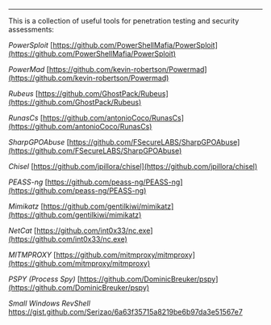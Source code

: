 ___

This is a collection of useful tools for penetration testing and security assessments:

*PowerSploit*
[https://github.com/PowerShellMafia/PowerSploit](https://github.com/PowerShellMafia/PowerSploit)  

*PowerMad*
[https://github.com/kevin-robertson/Powermad](https://github.com/kevin-robertson/Powermad)  

*Rubeus*
[https://github.com/GhostPack/Rubeus](https://github.com/GhostPack/Rubeus)  

*RunasCs*
[https://github.com/antonioCoco/RunasCs](https://github.com/antonioCoco/RunasCs)  

*SharpGPOAbuse*
[https://github.com/FSecureLABS/SharpGPOAbuse](https://github.com/FSecureLABS/SharpGPOAbuse)  

*Chisel*
[https://github.com/jpillora/chisel](https://github.com/jpillora/chisel)  

*PEASS-ng*
[https://github.com/peass-ng/PEASS-ng](https://github.com/peass-ng/PEASS-ng)  

*Mimikatz*
[https://github.com/gentilkiwi/mimikatz](https://github.com/gentilkiwi/mimikatz)  

*NetCat*
[https://github.com/int0x33/nc.exe](https://github.com/int0x33/nc.exe)  

*MITMPROXY*
[https://github.com/mitmproxy/mitmproxy](https://github.com/mitmproxy/mitmproxy)  

*PSPY (Process Spy)*
[https://github.com/DominicBreuker/pspy](https://github.com/DominicBreuker/pspy)  

*Small Windows RevShell*
https://gist.github.com/Serizao/6a63f35715a8219be6b97da3e51567e7




